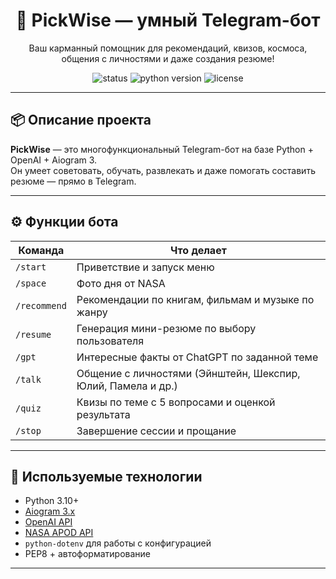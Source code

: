 <h1 align="center">🤖 PickWise — умный Telegram-бот</h1>
<p align="center">
  Ваш карманный помощник для рекомендаций, квизов, космоса, общения с личностями и даже создания резюме!
</p>

<p align="center">
  <img src="https://img.shields.io/badge/status-active-brightgreen" alt="status">
  <img src="https://img.shields.io/badge/python-3.10%2B-blue" alt="python version">
  <img src="https://img.shields.io/badge/license-MIT-yellow" alt="license">
</p>

---

## 📦 Описание проекта

**PickWise** — это многофункциональный Telegram-бот на базе Python + OpenAI + Aiogram 3.  
Он умеет советовать, обучать, развлекать и даже помогать составить резюме — прямо в Telegram.

---

## ⚙️ Функции бота

| Команда        | Что делает                                                                 |
|----------------|----------------------------------------------------------------------------|
| `/start`       | Приветствие и запуск меню                                                  |
| `/space`       | Фото дня от NASA                                                           |
| `/recommend`   | Рекомендации по книгам, фильмам и музыке по жанру                         |
| `/resume`      | Генерация мини-резюме по выбору пользователя                              |
| `/gpt`         | Интересные факты от ChatGPT по заданной теме                              |
| `/talk`        | Общение с личностями (Эйнштейн, Шекспир, Юлий, Памела и др.)              |
| `/quiz`        | Квизы по теме с 5 вопросами и оценкой результата                          |
| `/stop`        | Завершение сессии и прощание                                               |

---

## 🧠 Используемые технологии

- Python 3.10+
- [Aiogram 3.x](https://docs.aiogram.dev)
- [OpenAI API](https://platform.openai.com/)
- [NASA APOD API](https://api.nasa.gov/)
- `python-dotenv` для работы с конфигурацией
- PEP8 + автоформатирование

---




